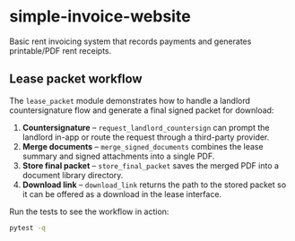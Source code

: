 # simple-invoice-website

Basic rent invoicing system that records payments and generates printable/PDF rent receipts.

## Lease packet workflow

The `lease_packet` module demonstrates how to handle a landlord countersignature flow and generate a final signed packet for download:

1. **Countersignature** – `request_landlord_countersign` can prompt the landlord in-app or route the request through a third-party provider.
2. **Merge documents** – `merge_signed_documents` combines the lease summary and signed attachments into a single PDF.
3. **Store final packet** – `store_final_packet` saves the merged PDF into a document library directory.
4. **Download link** – `download_link` returns the path to the stored packet so it can be offered as a download in the lease interface.

Run the tests to see the workflow in action:

```bash
pytest -q
```
